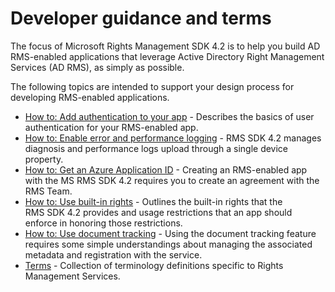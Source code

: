 # Developer guidance and terms #
The focus of Microsoft Rights Management SDK 4.2 is to help you build AD RMS-enabled applications that leverage Active Directory Right Management Services (AD RMS), as simply as possible.

The following topics are intended to support your design process for developing RMS-enabled applications.

- [How to: Add authentication to your app](authentication_integration.md) - Describes the basics of user authentication for your RMS-enabled app.
- [How to: Enable error and performance logging](enabling_logging.md) - RMS SDK 4.2 manages diagnosis and performance logs upload through a single device property.
- [How to: Get an Azure Application ID](application_id.md) - Creating an RMS-enabled app with the MS RMS SDK 4.2 requires you to create an agreement with the RMS Team.
- [How to: Use built-in rights](built-in_rights_usage_restriction_reference.md) - Outlines the built-in rights that the RMS SDK 4.2 provides and usage restrictions that an app should enforce in honoring those restrictions.
- [How to: Use document tracking](how_to__use_document_tracking.md) - Using the document tracking feature requires some simple understandings about managing the associated metadata and registration with the service.
- [Terms](terms.md) - Collection of terminology definitions specific to Rights Management Services.

 

 

 
